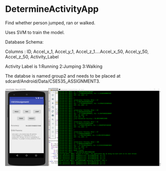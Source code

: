 # DetermineActivityApp
Find whether person jumped, ran or walked.

Uses SVM to train the model. 


Database Schema:

Columns : ID, Accel_x_1, Accel_y_1, Accel_z_1....Accel_x_50, Accel_y_50, Accel_z_50, Activity_Label

Activity Label is 1:Running 2:Jumping 3:Walking


The databse is named group2 and needs to be placed at sdcard/Android/Data/CSE535_ASSIGNMENT3.

![Screenshot of the app](AppSS1.png)